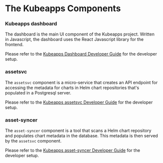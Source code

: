 # The Kubeapps Components

### Kubeapps dashboard

The dashboard is the main UI component of the Kubeapps project. Written in Javascript, the dashboard uses the React Javascript library for the frontend.

Please refer to the [Kubeapps Dashboard Developer Guide](dashboard.md) for the developer setup.

### assetsvc

The `assetsvc` component is a micro-service that creates an API endpoint for accessing the metadata for charts in Helm chart repositories that's populated in a Postgresql server.

Please refer to the [Kubeapps assetsvc Developer Guide](assetsvc.md) for the developer setup.

### asset-syncer

The `asset-syncer` component is a tool that scans a Helm chart repository and populates chart metadata in the database. This metadata is then served by the `assetsvc` component.

Please refer to the [Kubeapps asset-syncer Developer Guide](asset-syncer.md) for the developer setup.
